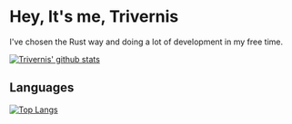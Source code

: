 # Hey, It's me, Trivernis

I've chosen the Rust way and doing a lot of development in my free time. 

[![Trivernis' github stats](https://github-readme-stats.vercel.app/api?username=trivernis&show_icons=true&theme=tokyonight)](https://github.com/anuraghazra/github-readme-stats)

## Languages

[![Top Langs](https://github-readme-stats.vercel.app/api/top-langs/?username=trivernis&hide=html&show_icons=true&theme=tokyonight)](https://github.com/anuraghazra/github-readme-stats)
